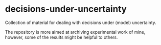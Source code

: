 # decisions-under-uncertainty
Collection of material for dealing with decisions under (model) uncertainty.

The repository is more aimed at archiving experimental work of mine, however, some of the results might be helpful to others.
